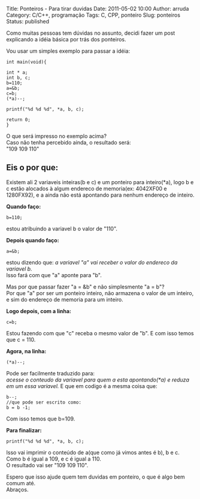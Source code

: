 Title: Ponteiros - Para tirar duvidas
Date: 2011-05-02 10:00
Author: arruda
Category: C/C++, programação
Tags: C, CPP, ponteiro
Slug: ponteiros
Status: published

Como muitas pessoas tem dúvidas no assunto, decidi fazer um post explicando a idéia básica por trás dos ponteiros.

Vou usar um simples exemplo para passar a idéia:

``` {lang="c" line="1"}
int main(void){

int * a;
int b, c;
b=110;
a=&b;
c=b;
(*a)--;

printf("%d %d %d", *a, b, c);

return 0;
}
```

O que será impresso no exemplo acima?  
Caso não tenha percebido ainda, o resultado será:  
"109 109 110"

Eis o por que:
--------------

Existem ali 2 variaveis inteiras(b e c) e um ponteiro para inteiro(\*a), logo b e c estão alocados à algum endereco de memoria(ex: 4042XF00 e 1280FX92), e a ainda não está apontando para nenhum endereço de inteiro.

**Quando faço:**

``` {lang="c"}
b=110;
```

estou atribuindo a variavel b o valor de "110".

**Depois quando faço:**

``` {lang="c"}
a=&b;
```

estou dizendo que: *a variavel "a" vai receber o valor do endereco da variavel b.*  
Isso fará com que "a" aponte para "b".

Mas por que passar fazer "a = &b" e não simplesmente "a = b"?  
Por que "a" por ser um ponteiro inteiro, não armazena o valor de um inteiro, e sim do endereço de memoria para um inteiro.

**Logo depois, com a linha:**

``` {lang="c"}
c=b;
```

Estou fazendo com que "c" receba o mesmo valor de "b". E com isso temos que c = 110.

**Agora, na linha:**

``` {lang="c"}
(*a)--;
```

Pode ser facilmente traduzido para:  
*acesse o conteudo da variavel para quem a esta apontando(\*a) e reduza em um essa variavel.* E que em codigo é a mesma coisa que:

``` {lang="c"}
b--;
//que pode ser escrito como:
b = b -1;
```

Com isso temos que b=109.

**Para finalizar:**

``` {lang="c"}
printf("%d %d %d", *a, b, c);
```

Isso vai imprimir o conteúdo de a(que como já vimos antes é b), b e c.  
Como b é igual a 109, e c é igual a 110.  
O resultado vai ser "109 109 110".

Espero que isso ajude quem tem duvidas em ponteiro, o que é algo bem comum até.  
Abraços.
